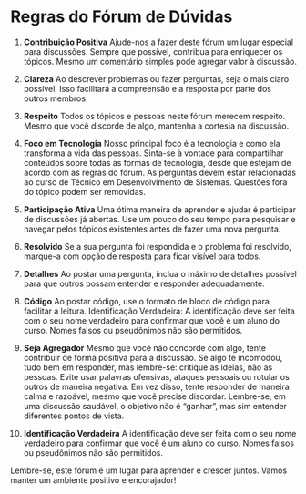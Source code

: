 # Regras do Fórum de Dúvidas

1. **Contribuição Positiva**
 Ajude-nos a fazer deste fórum um lugar especial para discussões. Sempre que possível, contribua para enriquecer os tópicos. Mesmo um comentário simples pode agregar valor à 
discussão.

2. **Clareza**
 Ao descrever problemas ou fazer perguntas, seja o mais claro possível. Isso facilitará a compreensão e a resposta por parte dos outros membros.

3. **Respeito** 
Todos os tópicos e pessoas neste fórum merecem respeito. Mesmo que você discorde de algo, mantenha a cortesia na discussão.

4. **Foco em Tecnologia**
 Nosso principal foco é a tecnologia e como ela transforma a vida das pessoas. Sinta-se à vontade para compartilhar conteúdos sobre todas as formas de tecnologia, desde que estejam de acordo com as regras do fórum. As perguntas devem estar relacionadas ao curso de Técnico em Desenvolvimento de Sistemas. Questões fora do tópico podem ser removidas.

5. **Participação Ativa**
 Uma ótima maneira de aprender e ajudar é participar de discussões já abertas. Use um pouco do seu tempo para pesquisar e navegar pelos tópicos existentes antes de fazer uma nova pergunta.

6. **Resolvido**
 Se a sua pergunta foi respondida e o problema foi resolvido, marque-a com opção de resposta para ficar visível para todos.

7. **Detalhes**
 Ao postar uma pergunta, inclua o máximo de detalhes possível para que outros possam entender e responder adequadamente.

8. **Código**
 Ao postar código, use o formato de bloco de código para facilitar a leitura.
Identificação Verdadeira: A identificação deve ser feita com o seu nome verdadeiro para confirmar que você é um aluno do curso. Nomes falsos ou pseudônimos não são permitidos.

9. **Seja Agregador**
Mesmo que você não concorde com algo, tente contribuir de forma positiva para a discussão. Se algo te incomodou, tudo bem em responder, mas lembre-se: critique as ideias, não as pessoas. Evite usar palavras ofensivas, ataques pessoais ou rotular os outros de maneira negativa. Em vez disso, tente responder de maneira calma e razoável, mesmo que você precise discordar. Lembre-se, em uma discussão saudável, o objetivo não é “ganhar”, mas sim entender diferentes pontos de vista.

10. **Identificação Verdadeira**
A identificação deve ser feita com o seu nome verdadeiro para confirmar que você é um aluno do curso. Nomes falsos ou pseudônimos não são permitidos.

Lembre-se, este fórum é um lugar para aprender e crescer juntos. Vamos manter um ambiente positivo e encorajador!
